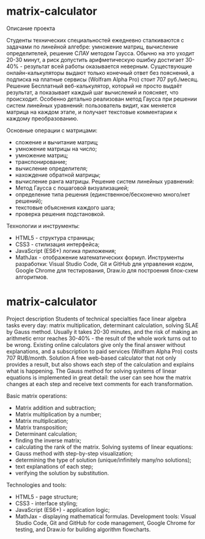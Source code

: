 # matrix-calculator
Описание проекта

Студенты технических специальностей ежедневно сталкиваются с задачами по линейной алгебре: умножение матриц, вычисление определителей, решение СЛАУ методом Гаусса. Обычно на это уходит 20-30 минут, а риск допустить арифметическую ошибку достигает 30-40% - результат всей работы оказывается неверным. Существующие онлайн-калькуляторы выдают только конечный ответ без пояснений, а подписка на платные сервисы (Wolfram Alpha Pro) стоит 707 руб./месяц.
Решение
Бесплатный веб-калькулятор, который не просто выдаёт результат, а показывает каждый шаг вычислений и поясняет, что происходит. Особенно детально реализован метод Гаусса при решении систем линейных уравнений: пользователь видит, как меняется матрица на каждом этапе, и получает текстовые комментарии к каждому преобразованию.

Основные операции с матрицами:
- сложение и вычитание матриц;
- умножение матрицы на число;
- умножение матриц;
- транспонирование;
- вычисление определителя;
- нахождение обратной матрицы;
- вычисление ранга матрицы.
Решение систем линейных уравнений:
- Метод Гаусса с пошаговой визуализацией;
- определение типа решения (единственное/бесконечно много/нет решений);
- текстовые объяснения каждого шага;
- проверка решения подстановкой.

Технологии и инструменты:
- HTML5 - структура страницы;
- CSS3 - стилизация интерфейса;
- JavaScript (ES6+) логика приложения;
- MathJax - отображение математических формул.
Инструменты разработки: Visual Studio Code, Git и GitHub для управления кодом, Google Chrome для тестирования, Draw.io для построения блок-схем алгоритмов.

# matrix-calculator
Project description
Students of technical specialties face linear algebra tasks every day: matrix multiplication, determinant calculation, solving SLAE by Gauss method. Usually it takes 20-30 minutes, and the risk of making an arithmetic error reaches 30-40% - the result of the whole work turns out to be wrong. Existing online calculators give only the final answer without explanations, and a subscription to paid services (Wolfram Alpha Pro) costs 707 RUB/month.
Solution
A free web-based calculator that not only provides a result, but also shows each step of the calculation and explains what is happening. The Gauss method for solving systems of linear equations is implemented in great detail: the user can see how the matrix changes at each step and receive text comments for each transformation.

Basic matrix operations:
- Matrix addition and subtraction;
- Matrix multiplication by a number;
- Matrix multiplication;
- Matrix transposition;
- Determinant calculation;
- finding the inverse matrix;
- calculating the rank of the matrix.
Solving systems of linear equations:
- Gauss method with step-by-step visualization;
- determining the type of solution (unique/infinitely many/no solutions);
- text explanations of each step;
- verifying the solution by substitution.

Technologies and tools:
- HTML5 - page structure;
- CSS3 - interface styling;
- JavaScript (ES6+) - application logic;
- MathJax - displaying mathematical formulas.
Development tools: Visual Studio Code, Git and GitHub for code management, Google Chrome for testing, and Draw.io for building algorithm flowcharts.
